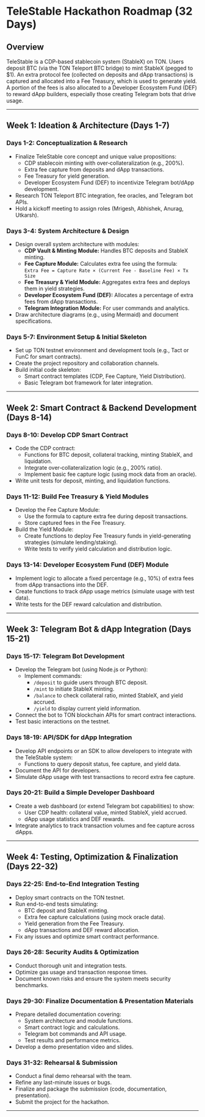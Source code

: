 # TeleStable Hackathon Roadmap (32 Days)

## Overview

TeleStable is a CDP-based stablecoin system (StableX) on TON. Users deposit BTC (via the TON Teleport BTC bridge) to mint StableX (pegged to \$1). An extra protocol fee (collected on deposits and dApp transactions) is captured and allocated into a Fee Treasury, which is used to generate yield. A portion of the fees is also allocated to a Developer Ecosystem Fund (DEF) to reward dApp builders, especially those creating Telegram bots that drive usage.

---

## Week 1: Ideation & Architecture (Days 1-7)

### Days 1-2: Conceptualization & Research

- Finalize TeleStable core concept and unique value propositions:
  - CDP stablecoin minting with over‑collateralization (e.g., 200%).
  - Extra fee capture from deposits and dApp transactions.
  - Fee Treasury for yield generation.
  - Developer Ecosystem Fund (DEF) to incentivize Telegram bot/dApp development.
- Research TON Teleport BTC integration, fee oracles, and Telegram bot APIs.
- Hold a kickoff meeting to assign roles (Mrigesh, Abhishek, Anurag, Utkarsh).

### Days 3-4: System Architecture & Design

- Design overall system architecture with modules:
  - **CDP Vault & Minting Module:** Handles BTC deposits and StableX minting.
  - **Fee Capture Module:** Calculates extra fee using the formula:  
    `Extra Fee = Capture Rate × (Current Fee - Baseline Fee) × Tx Size`
  - **Fee Treasury & Yield Module:** Aggregates extra fees and deploys them in yield strategies.
  - **Developer Ecosystem Fund (DEF):** Allocates a percentage of extra fees from dApp transactions.
  - **Telegram Integration Module:** For user commands and analytics.
- Draw architecture diagrams (e.g., using Mermaid) and document specifications.

### Days 5-7: Environment Setup & Initial Skeleton

- Set up TON testnet environment and development tools (e.g., Tact or FunC for smart contracts).
- Create the project repository and collaboration channels.
- Build initial code skeleton:
  - Smart contract templates (CDP, Fee Capture, Yield Distribution).
  - Basic Telegram bot framework for later integration.

---

## Week 2: Smart Contract & Backend Development (Days 8-14)

### Days 8-10: Develop CDP Smart Contract

- Code the CDP contract:
  - Functions for BTC deposit, collateral tracking, minting StableX, and liquidation.
  - Integrate over‑collateralization logic (e.g., 200% ratio).
  - Implement basic fee capture logic (using mock data from an oracle).
- Write unit tests for deposit, minting, and liquidation functions.

### Days 11-12: Build Fee Treasury & Yield Modules

- Develop the Fee Capture Module:
  - Use the formula to capture extra fee during deposit transactions.
  - Store captured fees in the Fee Treasury.
- Build the Yield Module:
  - Create functions to deploy Fee Treasury funds in yield-generating strategies (simulate lending/staking).
  - Write tests to verify yield calculation and distribution logic.

### Days 13-14: Developer Ecosystem Fund (DEF) Module

- Implement logic to allocate a fixed percentage (e.g., 10%) of extra fees from dApp transactions into the DEF.
- Create functions to track dApp usage metrics (simulate usage with test data).
- Write tests for the DEF reward calculation and distribution.

---

## Week 3: Telegram Bot & dApp Integration (Days 15-21)

### Days 15-17: Telegram Bot Development

- Develop the Telegram bot (using Node.js or Python):
  - Implement commands:
    - `/deposit` to guide users through BTC deposit.
    - `/mint` to initiate StableX minting.
    - `/balance` to check collateral ratio, minted StableX, and yield accrued.
    - `/yield` to display current yield information.
- Connect the bot to TON blockchain APIs for smart contract interactions.
- Test basic interactions on the testnet.

### Days 18-19: API/SDK for dApp Integration

- Develop API endpoints or an SDK to allow developers to integrate with the TeleStable system:
  - Functions to query deposit status, fee capture, and yield data.
- Document the API for developers.
- Simulate dApp usage with test transactions to record extra fee capture.

### Days 20-21: Build a Simple Developer Dashboard

- Create a web dashboard (or extend Telegram bot capabilities) to show:
  - User CDP health: collateral value, minted StableX, yield accrued.
  - dApp usage statistics and DEF rewards.
- Integrate analytics to track transaction volumes and fee capture across dApps.

---

## Week 4: Testing, Optimization & Finalization (Days 22-32)

### Days 22-25: End-to-End Integration Testing

- Deploy smart contracts on the TON testnet.
- Run end-to-end tests simulating:
  - BTC deposit and StableX minting.
  - Extra fee capture calculations (using mock oracle data).
  - Yield generation from the Fee Treasury.
  - dApp transactions and DEF reward allocation.
- Fix any issues and optimize smart contract performance.

### Days 26-28: Security Audits & Optimization

- Conduct thorough unit and integration tests.
- Optimize gas usage and transaction response times.
- Document known risks and ensure the system meets security benchmarks.

### Days 29-30: Finalize Documentation & Presentation Materials

- Prepare detailed documentation covering:
  - System architecture and module functions.
  - Smart contract logic and calculations.
  - Telegram bot commands and API usage.
  - Test results and performance metrics.
- Develop a demo presentation video and slides.

### Days 31-32: Rehearsal & Submission

- Conduct a final demo rehearsal with the team.
- Refine any last-minute issues or bugs.
- Finalize and package the submission (code, documentation, presentation).
- Submit the project for the hackathon.

---
